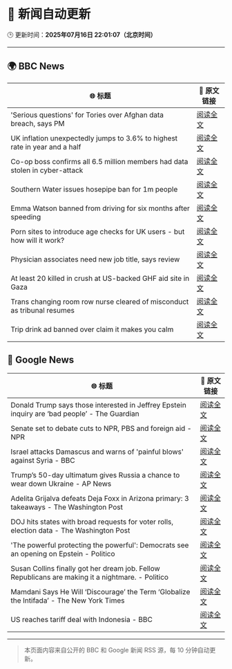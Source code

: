 # 🧠 新闻自动更新

🕒 更新时间：**2025年07月16日 22:01:07（北京时间）**

---

## 🌍 BBC News

| 🌐 标题 | 🔗 原文链接 |
|--------|-------------|
| 'Serious questions' for Tories over Afghan data breach, says PM | [阅读全文](https://www.bbc.com/news/articles/c98w2e9leywo) |
| UK inflation unexpectedly jumps to 3.6% to highest rate in year and a half | [阅读全文](https://www.bbc.com/news/articles/c3en2enpy7po) |
| Co-op boss confirms all 6.5 million members had data stolen in cyber-attack | [阅读全文](https://www.bbc.com/news/articles/cql0ple066po) |
| Southern Water issues hosepipe ban for 1m people | [阅读全文](https://www.bbc.com/news/articles/ckglpvzygvzo) |
| Emma Watson banned from driving for six months after speeding | [阅读全文](https://www.bbc.com/news/articles/cly10x7pjplo) |
| Porn sites to introduce age checks for UK users - but how will it work? | [阅读全文](https://www.bbc.com/news/articles/ceq7ye3q2zwo) |
| Physician associates need new job title, says review | [阅读全文](https://www.bbc.com/news/articles/c70r7d7z0wro) |
| At least 20 killed in crush at US-backed GHF aid site in Gaza | [阅读全文](https://www.bbc.com/news/articles/cg4rwrkdlzxo) |
| Trans changing room row nurse cleared of misconduct as tribunal resumes | [阅读全文](https://www.bbc.com/news/articles/cm2mp5jley8o) |
| Trip drink ad banned over claim it makes you calm | [阅读全文](https://www.bbc.com/news/articles/c14e2d2ednpo) |

## 📰 Google News

| 🌐 标题 | 🔗 原文链接 |
|--------|-------------|
| Donald Trump says those interested in Jeffrey Epstein inquiry are ‘bad people’ - The Guardian | [阅读全文](https://news.google.com/rss/articles/CBMirgFBVV95cUxNS0g0TkUteHd1aHB5cVdqY3VfVHUySUxlN3RIYzZFTE5mRVhQbWRTRW1LNGJFaHFjSDRRRHgycmE5R1RWRUlWcDlOMHVqMTRvcElnMkhHWDBUdXN6LUszQk9DZlptUHRpMEVoNlJaSUNDQ1diY19vNno0bnhBR0RhUVlpUkhJU1V4cDdYR2sybTF1YmlTR3JnZFIxd0lpRTFEOXhSTzJ5THd2ZTVWTFE?oc=5) |
| Senate set to debate cuts to NPR, PBS and foreign aid - NPR | [阅读全文](https://news.google.com/rss/articles/CBMif0FVX3lxTE4yZ0xKRXZtdmxVbWVyUDlxRVZjVld0UE1pQmUzQWxoeWtjQm1yUEg2VnllRk9id00zTnRtR2hvU1QzX0Z4cW5FSk51M2g2ZkZSMzlUWXQ0Q3hWT0Z2N2ZRVWRvcDNqcmd4MjlPVV80RnJ1RnNYSk1hQzZaY09EanM?oc=5) |
| Israel attacks Damascus and warns of 'painful blows' against Syria - BBC | [阅读全文](https://news.google.com/rss/articles/CBMiVEFVX3lxTE9mUUo4M3NBY19GRTktbnJycUlzSlI1UGNNNDl3Y0FRNmNiU2dSamJMU2VsRDRiTWRJMTZoOWEySTBhbmFfcWIxcnAzV2pIR2ZrU3BtbA?oc=5) |
| Trump’s 50-day ultimatum gives Russia a chance to wear down Ukraine - AP News | [阅读全文](https://news.google.com/rss/articles/CBMiogFBVV95cUxQWTFDdDdtNVhPbkwwcFIwR2xwanhPaWo0dmswaFB5a0xZekdKclFJMnFOZG96YXoxU3Blczd2ZXJlRkx4TjYwNFl3TFRBMmJDNy0wVWY0SHZMbmpuVndvai1QZC1qTFl1ek5fQUZla3YxUGJJRDBWdzZpaktIUXdQOEg1dFczMjZqRTJEelFaUVYzLWZmSWdiNG12TXBQeHRqTFE?oc=5) |
| Adelita Grijalva defeats Deja Foxx in Arizona primary: 3 takeaways - The Washington Post | [阅读全文](https://news.google.com/rss/articles/CBMilgFBVV95cUxPXzJnaHo4eGE3eGRUUFdxMmpabHlpQTFfcGFoWVlhWXVrQVVsdzU2YTJyWEtGSHkxTXRmTWFQTi1MM3Vjdy1QLURRZnhxOFRTNVQ2dXJ3azM2dUY0WjcybHVhS2hfMnhCMS1rTkZfR2pYdWszYV9WUjhyWmdCWDYzdnBRNEVRNnFoRWk4aXVQalBwQWJmYUE?oc=5) |
| DOJ hits states with broad requests for voter rolls, election data - The Washington Post | [阅读全文](https://news.google.com/rss/articles/CBMihgFBVV95cUxQUUdEZUw5cS1oUVd0UmhNcVVtRHMxeEJXN3RPRlRSY29JR0lhbjNqdEM5NURhX2g4cTZrSW01bF9aYVJ1UjJNeGw5VHc0YXVucmtQQTdVV3VmazVXYlpGa19XSGJwQ09Nb3VqMEpZcmpwNjllVDc5LURSazk4RHU3Tmd3MTk2Zw?oc=5) |
| 'The powerful protecting the powerful': Democrats see an opening on Epstein - Politico | [阅读全文](https://news.google.com/rss/articles/CBMingFBVV95cUxPSnBpQlFSejJCN2gxUF9CUmlwbmdZX2xjMzdOQjFPQy1zY3FGT0NnOGY4SjN6TkQ1TVdNTDVNaklhSDhWUmRtMjAtN1NvVlRhbXFOZ2JBZVFxd0hmYldUOXVpMG8xencyZGY5ZkZDVmRTT2IwQmZyZWR5dUZzcXRCNlpjODZOZkJFOTNZT0lfbDdfRF9YR2NpNHhhWDN5dw?oc=5) |
| Susan Collins finally got her dream job. Fellow Republicans are making it a nightmare. - Politico | [阅读全文](https://news.google.com/rss/articles/CBMikwFBVV95cUxNTVhlZmNQSmFJdWMtRzFadUY1eWxfQWFDTmZmRVk4UFYydWFYVERIWDdocFhuZE1odEhPZXBlU21wd3Vsc1FDOEhDbHJTd0JRSFNBNm5xR0wzeTRDZlVhS3E5NFBQREtsYzdpcGx2V0RvcUh1RHg5ZFpRajJmQkowQ0t0YUpLUDBWM3BsdzNjSWdMUVE?oc=5) |
| Mamdani Says He Will ‘Discourage’ the Term ‘Globalize the Intifada’ - The New York Times | [阅读全文](https://news.google.com/rss/articles/CBMilwFBVV95cUxQNmExS0JYUFA3V0JOdFpHM2F4UDRyaWtyUkd3UUw2QVlBSkhOYll3d2M4dTNYcDFnMHh1bUJydGJwakNrTDNhcWxfVXJnT0dWUHYySzAwcjJNckpCQldzR195MWNHVmdKbTE4QnoxN21NQlZuaE1mTzU5MEYyMlhjaWl4eW9NTEkxMjl4Zm5JVFZ4R1dXVW1N?oc=5) |
| US reaches tariff deal with Indonesia - BBC | [阅读全文](https://news.google.com/rss/articles/CBMiWkFVX3lxTE1ySXIyakxiWHJEVG1uYnVmYkJtOUpQQVpQcS1rMjYxYThBQnQtcHlvcm9LVDE0dERUdVU3dUpmZHJYei1YeEZ6RjFKcFhtbkItRHJubHJoUVE2QdIBX0FVX3lxTE5Ja2dVQ3lVUDkyaXNwQU05U3lOdHM0N3EyNGRtdkJSWFl5RGN5LXlnampEcmhlVTZxeVBpOUFSdndFS0VEM0p0MUx0Mk1WWnROQ2RsQ3c3RGNYb2ZMTFQ0?oc=5) |

---
> 本页面内容来自公开的 BBC 和 Google 新闻 RSS 源，每 10 分钟自动更新。